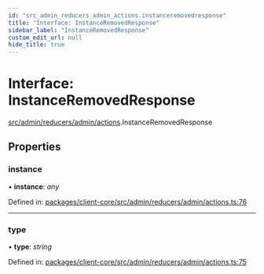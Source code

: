 ```yaml
---
id: "src_admin_reducers_admin_actions.instanceremovedresponse"
title: "Interface: InstanceRemovedResponse"
sidebar_label: "InstanceRemovedResponse"
custom_edit_url: null
hide_title: true
---
```


# Interface: InstanceRemovedResponse

[src/admin/reducers/admin/actions](../modules/src_admin_reducers_admin_actions.md).InstanceRemovedResponse

## Properties

### instance

• **instance**: *any*

Defined in: [packages/client-core/src/admin/reducers/admin/actions.ts:76](https://github.com/xr3ngine/xr3ngine/blob/7e8e151f1/packages/client-core/src/admin/reducers/admin/actions.ts#L76)

___

### type

• **type**: *string*

Defined in: [packages/client-core/src/admin/reducers/admin/actions.ts:75](https://github.com/xr3ngine/xr3ngine/blob/7e8e151f1/packages/client-core/src/admin/reducers/admin/actions.ts#L75)
